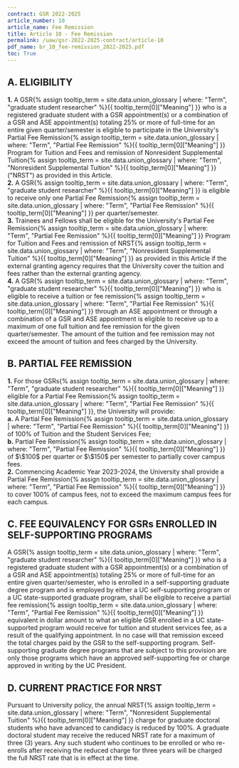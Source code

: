 ```yaml
---
contract: GSR 2022-2025
article_number: 10
article_name: Fee Remission 
title: Article 10 - Fee Remission 
permalink: /uaw/gsr-2022-2025-contract/article-10
pdf_name: br_10_fee-remission_2022-2025.pdf
toc: True
---
```



## A. ELIGIBILITY

<div class="lvl2"><b>1.</b> A <span class="tooltip">GSR<span class="tooltip-text">{% assign tooltip_term = site.data.union_glossary | where: "Term", "graduate student researcher" %}{{ tooltip_term[0]["Meaning"] }}</span></span> who is a registered graduate student with a GSR appointment(s) or a combination of a GSR and ASE appointment(s) totaling 25% or more of full-time for an entire given quarter/semester is eligible to participate in the University's <span class="tooltip">Partial Fee Remission<span class="tooltip-text">{% assign tooltip_term = site.data.union_glossary | where: "Term", "Partial Fee Remission" %}{{ tooltip_term[0]["Meaning"] }}</span></span> Program for Tuition and Fees and remission of <span class="tooltip">Nonresident Supplemental Tuition<span class="tooltip-text">{% assign tooltip_term = site.data.union_glossary | where: "Term", "Nonresident Supplemental Tuition" %}{{ tooltip_term[0]["Meaning"] }}</span></span> ("NRST") as provided in this Article.</div>
<div class="lvl2"><b>2.</b> A <span class="tooltip">GSR<span class="tooltip-text">{% assign tooltip_term = site.data.union_glossary | where: "Term", "graduate student researcher" %}{{ tooltip_term[0]["Meaning"] }}</span></span> is eligible to receive only one <span class="tooltip">Partial Fee Remission<span class="tooltip-text">{% assign tooltip_term = site.data.union_glossary | where: "Term", "Partial Fee Remission" %}{{ tooltip_term[0]["Meaning"] }}</span></span> per quarter/semester.</div>
<div class="lvl2"><b>3.</b> Trainees and Fellows shall be eligible for the University's <span class="tooltip">Partial Fee Remission<span class="tooltip-text">{% assign tooltip_term = site.data.union_glossary | where: "Term", "Partial Fee Remission" %}{{ tooltip_term[0]["Meaning"] }}</span></span> Program for Tuition and Fees and remission of <span class="tooltip">NRST<span class="tooltip-text">{% assign tooltip_term = site.data.union_glossary | where: "Term", "Nonresident Supplemental Tuition" %}{{ tooltip_term[0]["Meaning"] }}</span></span> as provided in this Article if the external granting agency requires that the University cover the tuition and fees rather than the external granting agency.</div>
<div class="lvl2"><b>4.</b> A <span class="tooltip">GSR<span class="tooltip-text">{% assign tooltip_term = site.data.union_glossary | where: "Term", "graduate student researcher" %}{{ tooltip_term[0]["Meaning"] }}</span></span> who is eligible to receive a tuition or <span class="tooltip">fee remission<span class="tooltip-text">{% assign tooltip_term = site.data.union_glossary | where: "Term", "Partial Fee Remission" %}{{ tooltip_term[0]["Meaning"] }}</span></span> through an ASE appointment or through a combination of a GSR and ASE appointment is eligible to receive up to a maximum of one full tuition and fee remission for the given quarter/semester. The amount of the tuition and fee remission may not exceed the amount of tuition and fees charged by the University.</div>

## B. PARTIAL FEE REMISSION

<div class="lvl2"><b>1.</b> For those <span class="tooltip">GSRs<span class="tooltip-text">{% assign tooltip_term = site.data.union_glossary | where: "Term", "graduate student researcher" %}{{ tooltip_term[0]["Meaning"] }}</span></span> eligible for a <span class="tooltip">Partial Fee Remission<span class="tooltip-text">{% assign tooltip_term = site.data.union_glossary | where: "Term", "Partial Fee Remission" %}{{ tooltip_term[0]["Meaning"] }}</span></span>, the University will provide:</div>
<div class="lvl3"><b>a.</b> A <span class="tooltip">Partial Fee Remission<span class="tooltip-text">{% assign tooltip_term = site.data.union_glossary | where: "Term", "Partial Fee Remission" %}{{ tooltip_term[0]["Meaning"] }}</span></span> of 100% of Tuition and the Student Services Fee;</div>
<div class="lvl3"><b>b.</b> <span class="tooltip">Partial Fee Remission<span class="tooltip-text">{% assign tooltip_term = site.data.union_glossary | where: "Term", "Partial Fee Remission" %}{{ tooltip_term[0]["Meaning"] }}</span></span> of $\$100$ per quarter or $\$150$ per semester to partially cover campus fees.</div>
<div class="lvl2"><b>2.</b> Commencing Academic Year 2023-2024, the University shall provide a <span class="tooltip">Partial Fee Remission<span class="tooltip-text">{% assign tooltip_term = site.data.union_glossary | where: "Term", "Partial Fee Remission" %}{{ tooltip_term[0]["Meaning"] }}</span></span> to cover 100% of campus fees, not to exceed the maximum campus fees for each campus.</div>

## C. FEE EQUIVALENCY FOR GSRs ENROLLED IN SELF-SUPPORTING PROGRAMS

A <span class="tooltip">GSR<span class="tooltip-text">{% assign tooltip_term = site.data.union_glossary | where: "Term", "graduate student researcher" %}{{ tooltip_term[0]["Meaning"] }}</span></span> who is a registered graduate student with a GSR appointment(s) or a combination of a GSR and ASE appointment(s) totaling 25% or more of full-time for an entire given quarter/semester, who is enrolled in a self-supporting graduate degree program and is employed by either a UC self-supporting program or a UC state-supported graduate program, shall be eligible to receive a <span class="tooltip">partial fee remission<span class="tooltip-text">{% assign tooltip_term = site.data.union_glossary | where: "Term", "Partial Fee Remission" %}{{ tooltip_term[0]["Meaning"] }}</span></span> equivalent in dollar amount to what an eligible GSR enrolled in a UC state-supported program would receive for tuition and student services fee, as a result of the qualifying appointment. In no case will that remission exceed the total charges paid by the GSR to the self-supporting program. Self-supporting graduate degree programs that are subject to this provision are only those programs which have an approved self-supporting fee or charge approved in writing by the UC President.

## D. CURRENT PRACTICE FOR NRST

Pursuant to University policy, the annual <span class="tooltip">NRST<span class="tooltip-text">{% assign tooltip_term = site.data.union_glossary | where: "Term", "Nonresident Supplemental Tuition" %}{{ tooltip_term[0]["Meaning"] }}</span></span> charge for graduate doctoral students who have advanced to candidacy is reduced by 100%. A graduate doctoral student may receive the reduced NRST rate for a maximum of three (3) years. Any such student who continues to be enrolled or who re-enrolls after receiving the reduced charge for three years will be charged the full NRST rate that is in effect at the time.

